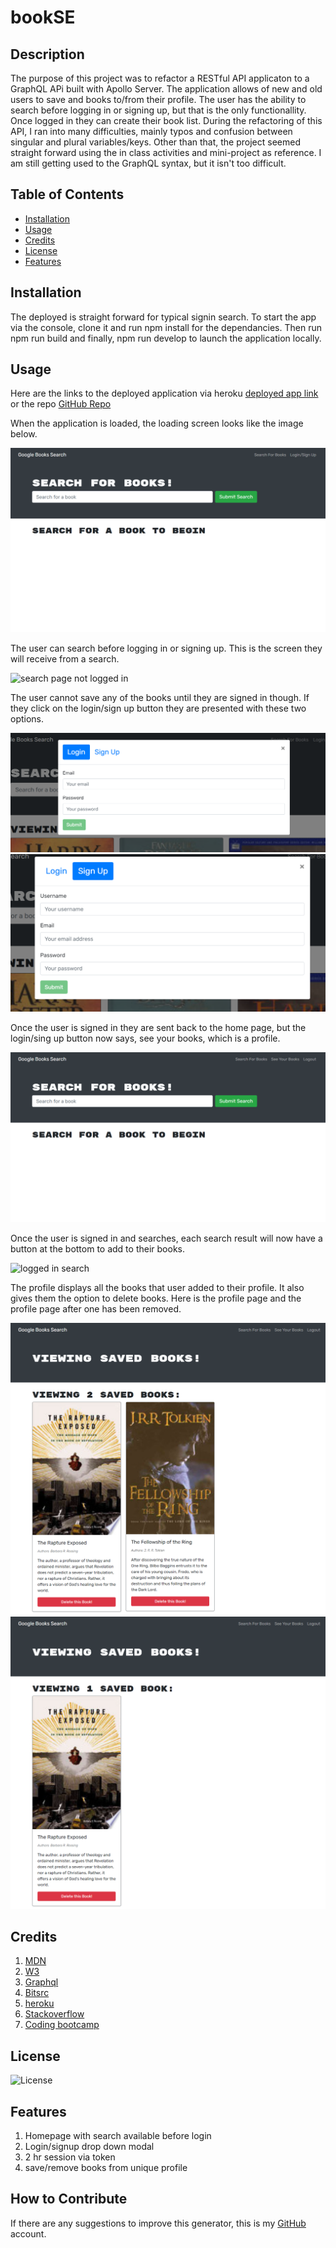 # bookSE
## Description
The purpose of this project was to refactor a RESTful API applicaton to a GraphQL APi built with Apollo Server. The application allows of new and old users to save and books to/from their profile. The user has the ability to search before logging in or signing up, but that is the only functionallity. Once logged in they can create their book list. During the refactoring of this API, I ran into many difficulties, mainly typos and confusion between singular and plural variables/keys. Other than that, the project seemed straight forward using the in class activities and mini-project as reference. I am still getting used to the GraphQL syntax, but it isn't too difficult. 

## Table of Contents 
- [Installation](#installation)
- [Usage](#usage)
- [Credits](#credits)
- [License](#license)
- [Features](#features)

## Installation
The deployed is straight forward for typical signin search. To start the app via the console, clone it and run npm install for the dependancies. Then run npm run build and finally, npm run develop to launch the application locally.

## Usage
Here are the links to the deployed application via heroku [deployed app link](https://vast-wave-67030.herokuapp.com/)  or the repo [GitHub Repo](https://github.com/MaxStump13/bookSE)

When the application is loaded, the loading screen looks like the image below. 

![Home Page](./images/home.png)

The user can search before logging in or signing up. This is the screen they will receive from a search. 

![search page not logged in](./images/notlogsearch.png)

The user cannot save any of the books until they are signed in though. If they click on the login/sign up button they are presented with these two options.

![Login form](./images/login.PNG)
![signup form](./images/signup.PNG)

Once the user is signed in they are sent back to the home page, but the login/sing up button now says, see your books, which is a profile.

![home after login](./images/loghome.png)

Once the user is signed in and searches, each search result will now have a button at the bottom to add to their books.

![logged in search](./images/logsearch.png)

The profile displays all the books that user added to their profile. It also gives them the option to delete books. Here is the profile page and the 
profile page after one has been removed. 

![Profile ](./images/profile.png)
![Profile after removed book](./images/remove.png)

## Credits

1. [MDN](https://developer.mozilla.org/en-US/)
2. [W3](https://www.w3schools.com/)
3. [Graphql](https://www.apollographql.com/docs/)
4. [Bitsrc](https://blog.bitsrc.io/migrating-existing-rest-apis-to-graphql-2c5de3db647d)
5. [heroku](https://elements.heroku.com/buttons/tracye1083/note-taker)
6. [Stackoverflow](https://www.stackoverflow.com/)
7. [Coding bootcamp](https://coding-boot-camp.github.io/full-stack/mongodb/deploy-with-heroku-and-mongodb-atlas)


## License
![License](./LICENSE)

## Features
1. Homepage with search available before login
2. Login/signup drop down modal
3. 2 hr session via token
4. save/remove books from unique profile

## How to Contribute
If there are any suggestions to improve this generator, this is my [GitHub](https://github.com/MaxStump13) account. 
